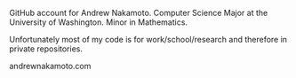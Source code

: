 GitHub account for Andrew Nakamoto. Computer Science Major at the University of Washington. Minor in Mathematics.

Unfortunately most of my code is for work/school/research and therefore in private repositories.

andrewnakamoto.com
